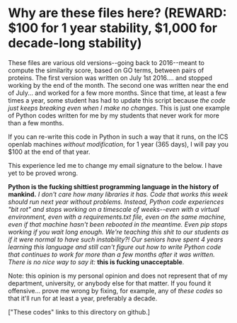 # Why are these files here? (REWARD: $100 for 1 year stability, $1,000 for decade-long stability)

These files are various old versions--going back to 2016--meant to compute the similarity score, based on GO terms, between pairs of proteins. The first version was written on July 1st 2016.... and stopped working by the end of the month. The second one was written near the end of July... and worked for a few more months. Since that time, at least a few times a year, some student has had to update this script because _the code just keeps breaking even when I make no changes_.  This is just one example of Python codes written for me by my students that never work for more than a few months.

If you can re-write this code in Python in such a way that it runs, on the ICS openlab machines _without modification_, for 1 year (365 days), I will pay you $100 at the end of that year.

This experience led me to change my email signature to the below. I have yet to be proved wrong.

  **Python is the fucking shittiest programming language in the history of mankind.**
  _I don't care how many libraries it has.
  Code that works this week should run next year without problems.
  Instead, Python code experiences "bit rot" and stops working on a timescale of weeks--even with a virtual environment,
  even with a requirements.txt file, even on the same machine, even if that machine hasn't been rebooted in the meantime.
  Even pip stops working if you wait long enough.
  We're teaching this shit to our students as if it were normal to have such instability?!
  Our seniors have spent 4 years learning this language and still can't figure out how to write Python code that
  continues to work for more than a few months after it was written.
  There is no nice way to say it:_ **this is fucking unacceptable**.

Note: this opinion is my personal opinion and does not represent that of my department,
university, or anybody else for that matter. If you found it offensive... prove me wrong by fixing, for example,
any of _these codes_ so that it'll run for at least a year, preferably a decade.

["These codes" links to this directory on github.]
